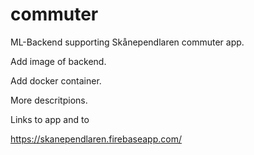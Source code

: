 # commuter
ML-Backend supporting Skånependlaren commuter app.

Add image of backend.

Add docker container.

More descritpions.

Links to app and to 

https://skanependlaren.firebaseapp.com/


